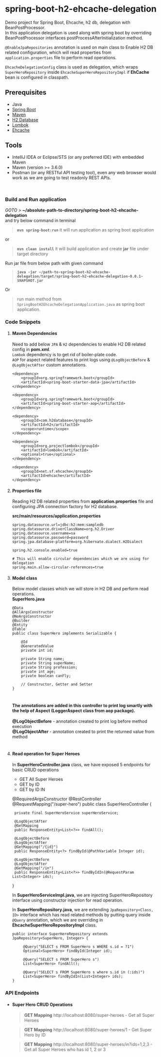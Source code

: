 # spring-boot-h2-ehcache-delegation
Demo project for Spring Boot, Ehcache, h2 db, delegation with BeanPostProcessor.<br/>
In this application delegation is used along with spring boot by overriding BeanPostProcessor interfaces postProcessAfterInitialization method. 

`@EnableJpaRepositories` annotation is used on main class to Enable H2 DB related configuration, which will read properties from `application.properties` file to perform read operations.

`EhcacheDelegationConfig` class is used as delegation, which wraps `SuperHeroRepository` inside `EhcacheSuperHeroRepositoryImpl` if **EhCache** bean is configured in classpath.


## Prerequisites 
- Java
- [Spring Boot](https://spring.io/projects/spring-boot)
- [Maven](https://maven.apache.org/guides/index.html)
- [H2 Database](https://www.h2database.com/html/main.html)
- [Lombok](https://objectcomputing.com/resources/publications/sett/january-2010-reducing-boilerplate-code-with-project-lombok)
- [Ehcache](https://www.ehcache.org/documentation)

## Tools
- IntelliJ IDEA or Eclipse/STS (or any preferred IDE) with embedded Maven
- Maven (version >= 3.6.0)
- Postman (or any RESTful API testing tool), even any web browser would work as we are going to test readonly REST APIs.


<br/>


###  Build and Run application
_GOTO >_ **~/absolute-path-to-directory/spring-boot-h2-ehcache-delegation**  
and try below command in terminal
> **```mvn spring-boot:run```** it will run application as spring boot application

or
> **```mvn clean install```** it will build application and create **jar** file under target directory 

Run jar file from below path with given command
> **```java -jar ~/path-to-spring-boot-h2-ehcache-delegation/target/spring-boot-h2-ehcache-delegation-0.0.1-SNAPSHOT.jar```**

Or
> run main method from `SpringBootH2EhcacheDelegationApplication.java` as spring boot application. 



### Code Snippets
1. #### Maven Dependencies
    Need to add below `JPA` & `H2` dependencies to enable H2 DB related config in **pom.xml**. <br>
    `Lombok` dependency is to get rid of boiler-plate code.<br>
    `AOP` for aspect related features to print logs using `@LogObjectBefore` & `@LogObjectAfter` custom annotations.
    ```
    <dependency>
        <groupId>org.springframework.boot</groupId>
        <artifactId>spring-boot-starter-data-jpa</artifactId>
    </dependency>
   
    <dependency>
        <groupId>org.springframework.boot</groupId>
        <artifactId>spring-boot-starter-aop</artifactId>
    </dependency>
   
    <dependency>
        <groupId>com.h2database</groupId>
        <artifactId>h2</artifactId>
        <scope>runtime</scope>
    </dependency>
   
    <dependency>
        <groupId>org.projectlombok</groupId>
        <artifactId>lombok</artifactId>
        <optional>true</optional>
    </dependency>   

    <dependency>
        <groupId>net.sf.ehcache</groupId>
        <artifactId>ehcache</artifactId>
    </dependency>
    ```
    
   
   
2. #### Properties file
    Reading H2 DB related properties from **application.properties** file and configuring JPA connection factory for H2 database.  

    **src/main/resources/application.properties**
     ```
     spring.datasource.url=jdbc:h2:mem:sampledb
     spring.datasource.driverClassName=org.h2.Driver
     spring.datasource.username=sa
     spring.datasource.password=password
     spring.jpa.database-platform=org.hibernate.dialect.H2Dialect
    
     spring.h2.console.enabled=true 
     
     # This will enable circular dependencies which we are using for delegation
     spring.main.allow-circular-references=true
     ```
   
   
3. #### Model class
    Below model classes which we will store in H2 DB and perform read operations.  
    **SuperHero.java**  
    ```
    @Data
    @AllArgsConstructor
    @NoArgsConstructor
    @Builder
    @Entity
    @Table
    public class SuperHero implements Serializable {
    
        @Id
        @GeneratedValue
        private int id;
    
        private String name;
        private String superName;
        private String profession;
        private int age;
        private boolean canFly;
    
        // Constructor, Getter and Setter
    }
    ```
 
    #    
    #### The annotations are added in this controller to print log smartly with the help of Aspect (LoggerAspect class from aop package).
    **@LogObjectBefore** - annotation created to print log before method execution <br/>
    **@LogObjectAfter** - annotation created to print the returned value from method
    #   

4. #### Read operation for Super Heroes

    In **SuperHeroController.java** class, 
    we have exposed 5 endpoints for basic CRUD operations
    - GET All Super Heroes
    - GET by ID
    - GET by ID IN


    
    @RequiredArgsConstructor
    @RestController
    @RequestMapping("/super-hero")
    public class SuperHeroController {
   
        private final SuperHeroService superHeroService;
        
        @LogObjectAfter
        @GetMapping
        public ResponseEntity<List<?>> findAll();
    
        @LogObjectBefore
        @LogObjectAfter
        @GetMapping("/{id}")
        public ResponseEntity<?> findById(@PathVariable Integer id);
    
        @LogObjectBefore
        @LogObjectAfter
        @GetMapping("/in")
        public ResponseEntity<List<?>> findByIdIn(@RequestParam List<Integer> ids);
    }
   
   In **SuperHeroServiceImpl.java**, we are injecting SuperHeroRepository interface using constructor injection for read operation.
    
   In **SuperHeroRepository.java**, we are extending `JpaRepository<Class, ID>` interface which has read related methods by putting query inside `@Query` annotation, 
   which we are overriding in **EhcacheSuperHeroRepositoryImpl** class.
    
   ```
   public interface SuperHeroRepository extends JpaRepository<SuperHero, Integer> {
    
        @Query("SELECT s FROM SuperHero s WHERE s.id = ?1")
        Optional<SuperHero> findById(Integer id);

        @Query("SELECT s FROM SuperHero s")
        List<SuperHero> findAll();

        @Query("SELECT s FROM SuperHero s where s.id in (:ids)")
        List<SuperHero> findByIdIn(List<Integer> ids);
   }
   ```
   
 
    
### API Endpoints

- #### Super Hero CRUD Operations
    > **GET Mapping** http://localhost:8080/super-heroes  - Get all Super Heroes
    
    > **GET Mapping** http://localhost:8080/super-heroes/1  - Get Super Hero by ID
       
    > **GET Mapping** http://localhost:8080/super-heroes/in?ids=1,2,3  - Get all Super Heroes who has id 1, 2 or 3  
    
   
